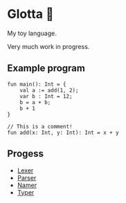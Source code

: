 # Glotta 👅
My toy language.

Very much work in progress.

## Example program
```
fun main(): Int = {
	val a := add(1, 2);
	var b : Int = 12;
	b = a + b;
	b + 1
}

// This is a comment!
fun add(x: Int, y: Int): Int = x + y
```

## Progess
- [Lexer](./src/lexer.c)
- [Parser](./src/parser.c)
- [Namer](./src/namer.c)
- [Typer](./src/typer.c)
